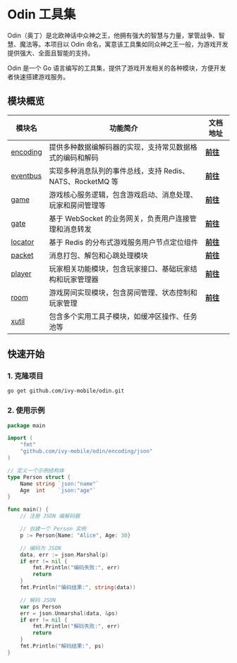 # Odin 工具集

Odin（奥丁）是北欧神话中众神之王，他拥有强大的智慧与力量，掌管战争、智慧、魔法等。本项目以 Odin 命名，寓意该工具集如同众神之王一般，为游戏开发提供强大、全面且智能的支持。

Odin 是一个 Go 语言编写的工具集，提供了游戏开发相关的各种模块，方便开发者快速搭建游戏服务。

## 模块概览

| 模块名 | 功能简介 | 文档地址 |
| --- | --- | --- |
| [encoding](#encoding-编码模块) | 提供多种数据编解码器的实现，支持常见数据格式的编码和解码 | **[前往](encoding/README.md)** |
| [eventbus](#eventbus-事件总线模块) | 实现多种消息队列的事件总线，支持 Redis、NATS、RocketMQ 等 | **[前往](eventbus/README.md)** |
| [game](#game-游戏核心模块) | 游戏核心服务逻辑，包含游戏启动、消息处理、玩家和房间管理等 | **[前往](game/README.md)** |
| [gate](#gate-网关模块) | 基于 WebSocket 的业务网关，负责用户连接管理和消息转发 | **[前往](gate/README.md)** |
| [locator](#locator-定位模块) | 基于 Redis 的分布式游戏服务用户节点定位组件 | **[前往](locator/README.md)** |
| [packet](#packet-消息包处理模块) | 消息打包、解包和心跳处理模块 | **[前往](packet/README.md)** |
| [player](#player-玩家模块) | 玩家相关功能模块，包含玩家接口、基础玩家结构和玩家管理器 | **[前往](player/README.md)** |
| [room](#room-房间模块) | 游戏房间实现模块，包含房间管理、状态控制和玩家管理 | **[前往](room/README.md)** |
| [xutil](#xutil-工具模块) | 包含多个实用工具子模块，如缓冲区操作、任务池等 |  |

## 快速开始

### 1. 克隆项目
```bash
go get github.com/ivy-mobile/odin.git
```

### 2. 使用示例
```go
package main

import (
    "fmt"
    "github.com/ivy-mobile/odin/encoding/json"
)

// 定义一个示例结构体
type Person struct {
    Name string `json:"name"`
    Age  int    `json:"age"`
}

func main() {
    // 注册 JSON 编解码器

    // 创建一个 Person 实例
    p := Person{Name: "Alice", Age: 30}

    // 编码为 JSON
    data, err := json.Marshal(p)
    if err != nil {
        fmt.Println("编码失败:", err)
        return
    }
    fmt.Println("编码结果:", string(data))

    // 解码 JSON
    var ps Person
    err = json.Unmarshal(data, &ps)
    if err != nil {
        fmt.Println("解码失败:", err)
        return
    }
    fmt.Println("解码结果:", ps)
}

```